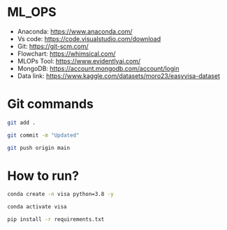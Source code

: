 # ML_OPS

- Anaconda: https://www.anaconda.com/
- Vs code: https://code.visualstudio.com/download
- Git: https://git-scm.com/
- Flowchart: https://whimsical.com/
- MLOPs Tool: https://www.evidentlyai.com/
- MongoDB: https://account.mongodb.com/account/login
- Data link: https://www.kaggle.com/datasets/moro23/easyvisa-dataset

# Git commands

```bash
git add .

git commit -m "Updated"

git push origin main
```

# How to run?
```bash
conda create -n visa python=3.8 -y
```
```bash
conda activate visa
```
```bash
pip install -r requirements.txt
```

<!-- Workflow:
constants
entity
components
pipeline
Main file -->
